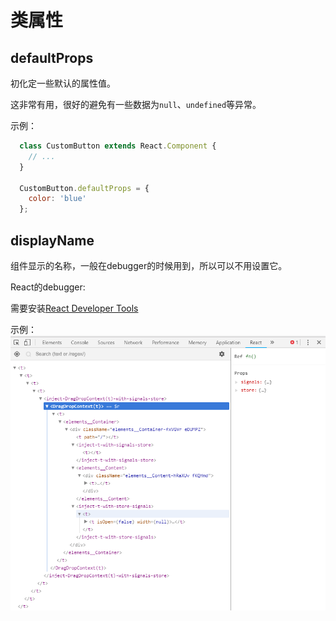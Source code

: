 # 类属性

## defaultProps

  初化定一些默认的属性值。

  这非常有用，很好的避免有一些数据为`null`、`undefined`等异常。

  示例：

  ```js
    class CustomButton extends React.Component {
      // ...
    }

    CustomButton.defaultProps = {
      color: 'blue'
    };
  ```

## displayName

  组件显示的名称，一般在debugger的时候用到，所以可以不用设置它。

  React的debugger:

  需要安装[React Developer Tools](https://chrome.google.com/webstore/detail/fmkadmapgofadopljbjfkapdkoienihi)

  示例：
  ![](../images/react-tool.png)